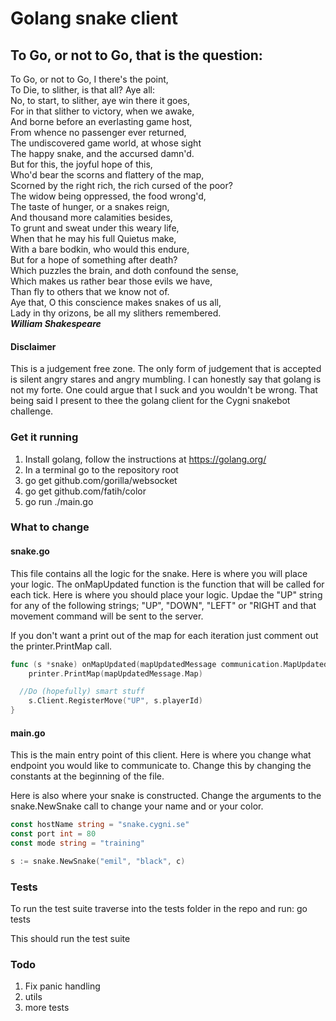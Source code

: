 # Golang snake client

## To Go, or not to Go, that is the question:

>
To Go, or not to Go, I there's the point,<br />
To Die, to slither, is that all? Aye all:<br />
No, to start, to slither, aye win there it goes,<br />
For in that slither to victory, when we awake,<br />
And borne before an everlasting game host,<br />
From whence no passenger ever returned,<br />
The undiscovered game world, at whose sight<br />
The happy snake, and the accursed damn'd.<br />
But for this, the joyful hope of this,<br />
Who'd bear the scorns and flattery of the map,<br />
Scorned by the right rich, the rich cursed of the poor?<br />
The widow being oppressed, the food wrong'd,<br />
The taste of hunger, or a snakes reign,<br />
And thousand more calamities besides,<br />
To grunt and sweat under this weary life,<br />
When that he may his full Quietus make,<br />
With a bare bodkin, who would this endure,<br />
But for a hope of something after death?<br />
Which puzzles the brain, and doth confound the sense,<br />
Which makes us rather bear those evils we have,<br />
Than fly to others that we know not of.<br />
Aye that, O this conscience makes snakes of us all,<br />
Lady in thy orizons, be all my slithers remembered. <br /> ***William Shakespeare***

#### Disclaimer
This is a judgement free zone. The only form of judgement that is accepted is silent angry stares and angry mumbling. I can honestly say that golang is not my forte. One could argue that I suck and you wouldn't be wrong. That being said I present to thee the golang client for the Cygni snakebot challenge.

### Get it running

1. Install golang, follow the instructions at https://golang.org/
2. In a terminal go to the repository root
3. go get github.com/gorilla/websocket
4. go get github.com/fatih/color
5. go run ./main.go


### What to change

#### snake.go

This file contains all the logic for the snake. Here is where you will place your logic.
The onMapUpdated function is the function that will be called for each tick. Here is where you should place your logic. Updae the "UP" string for any of the following strings; "UP", "DOWN", "LEFT" or "RIGHT and that movement command will be sent to the server.

If you don't want a print out of the map for each iteration just comment out the printer.PrintMap call.

```go
func (s *snake) onMapUpdated(mapUpdatedMessage communication.MapUpdatedMessage) {
	printer.PrintMap(mapUpdatedMessage.Map)

  //Do (hopefully) smart stuff
	s.Client.RegisterMove("UP", s.playerId)
}
```

#### main.go

This is the main entry point of this client.
Here is where you change what endpoint you would like to communicate to. Change this by changing the constants at the beginning of the file.

Here is also where your snake is constructed. Change the arguments to the snake.NewSnake call to change your name and or your color.

```go
const hostName string = "snake.cygni.se"
const port int = 80
const mode string = "training"

s := snake.NewSnake("emil", "black", c)
```

### Tests

To run the test suite traverse into the tests folder in the repo and run: go tests

This should run the test suite

### Todo

1. Fix panic handling
2. utils
3. more tests

